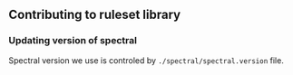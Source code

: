 ## Contributing to ruleset library

### Updating version of spectral

Spectral version we use is controled by `./spectral/spectral.version` file.